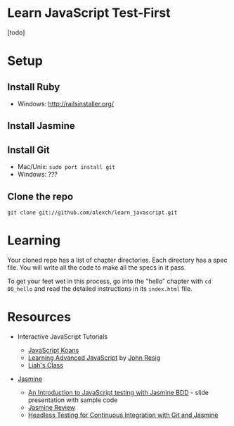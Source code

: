 
# Learn JavaScript Test-First

[todo]

# Setup

## Install Ruby

* Windows: <http://railsinstaller.org/>

## Install Jasmine

## Install Git

* Mac/Unix: `sudo port install git`
* Windows: ???

## Clone the repo

    git clone git://github.com/alexch/learn_javascript.git

# Learning

Your cloned repo has a list of chapter directories. Each directory has a spec file. You will write all the code to make all the specs in it pass.

To get your feet wet in this process, go into the "hello" chapter with `cd 00_hello` and read the detailed instructions in its `index.html` file.

# Resources

* Interactive JavaScript Tutorials
  * [JavaScript Koans](https://github.com/mrdavidlaing/javascript-koans)
  * [Learning Advanced JavaScript](http://ejohn.org/apps/learn) by [John Resig](http://ejohn.org)
  * [Liah's Class](https://github.com/liahhansen/Learn-to-Program-Javascript)

* [Jasmine](http://pivotal.github.com/jasmine/)
  * [An Introduction to JavaScript testing with Jasmine BDD](https://github.com/searls/jasmine-intro) - slide presentation with sample code
  * [Jasmine Review](http://blog.twoalex.com/2010/12/29/test-your-javascript/)
  * [Headless Testing for Continuous Integration with Git and Jasmine](http://www.sencha.com/blog/2011/01/14/headless-testing-for-continuous-integration-with-git-and-jasmine/)


